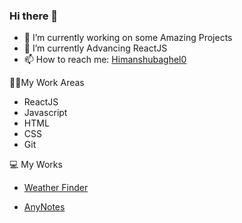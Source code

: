### Hi there 👋

<!--
**himanshu-baghel07/himanshu-baghel07** is a ✨ _special_ ✨ repository because its `README.md` (this file) appears on your GitHub profile.

Here are some ideas to get you started: -->

- 🔭 I’m currently working on some Amazing Projects
- 🌱 I’m currently Advancing ReactJS
- 📫 How to reach me: [Himanshubaghel0](https://twitter.com/himanshubaghel0)


👨‍💻My Work Areas
- ReactJS
- Javascript
- HTML
- CSS
- Git


💻 My Works
- [Weather Finder](https://weather-app-ba5df.web.app/)

- [AnyNotes](https://anynotess.web.app/)
